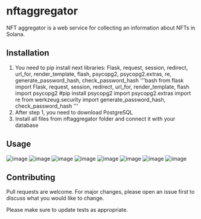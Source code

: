 # nftaggregator
   NFT aggregator is a web service for collecting an
information about NFTs in Solana.

## Installation

1. You need to pip install next libraries: Flask, request, session, redirect, url_for, render_template, flash, psycopg2, psycopg2.extras, re, generate_password_hash, check_password_hash
'''bash
from flask import Flask, request, session, redirect, url_for, render_template, flash
import psycopg2 #pip install psycopg2 
import psycopg2.extras
import re 
from werkzeug.security import generate_password_hash, check_password_hash
'''
2. After step 1, you need to download PostgreSQL
3. Install all files from nftaggregator folder and connect it with your database

## Usage
![image](https://user-images.githubusercontent.com/99247587/199255259-51dfcf65-c275-4a5c-a038-cc2a95278914.png)
![image](https://user-images.githubusercontent.com/99247587/199255294-5c497040-5519-4a36-95a7-cc58eba58abd.png)
![image](https://user-images.githubusercontent.com/99247587/199255253-0da20aa6-3c4b-435c-bd7a-3107bc85a7cf.png)
![image](https://user-images.githubusercontent.com/99247587/199255295-963e4a2c-626b-4967-8ddb-201ecdf461ee.png)
![image](https://user-images.githubusercontent.com/99247587/199255316-2e974d44-745f-46e5-b01b-865bc875e3e1.png)
![image](https://user-images.githubusercontent.com/99247587/199255342-3e909894-b128-44fa-bcc0-0aee2cbf7d49.png)
![image](https://user-images.githubusercontent.com/99247587/199255372-a9efef19-1413-4815-aea3-d03d0d042989.png)
![image](https://user-images.githubusercontent.com/99247587/199255386-a16a2c81-010e-4b90-83aa-d452c4a0b6d5.png)



## Contributing
Pull requests are welcome. For major changes, please open an issue first to discuss what you would like to change.

Please make sure to update tests as appropriate.
